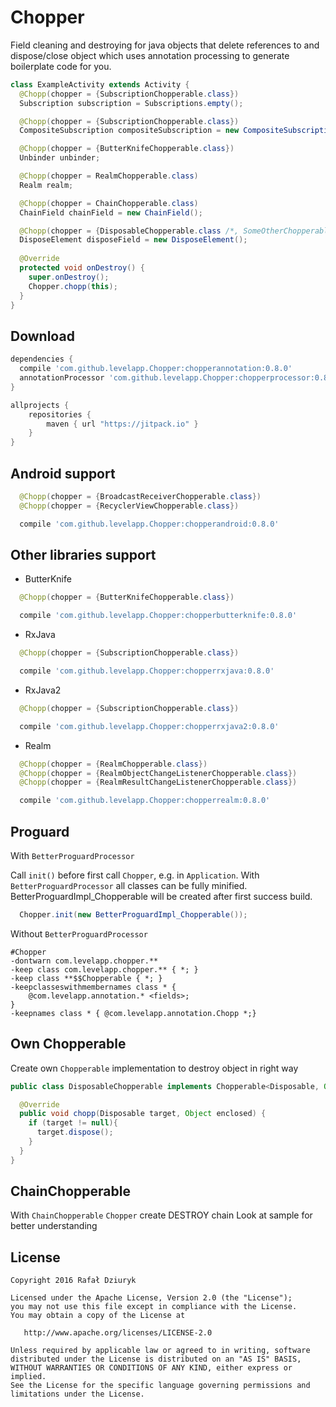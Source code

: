 Chopper
============

Field cleaning and destroying for java objects that delete references to and dispose/close object which uses annotation processing to generate boilerplate
code for you.

```java
class ExampleActivity extends Activity {
  @Chopp(chopper = {SubscriptionChopperable.class})
  Subscription subscription = Subscriptions.empty();

  @Chopp(chopper = {SubscriptionChopperable.class})
  CompositeSubscription compositeSubscription = new CompositeSubscription();

  @Chopp(chopper = {ButterKnifeChopperable.class})
  Unbinder unbinder;

  @Chopp(chopper = RealmChopperable.class)
  Realm realm;

  @Chopp(chopper = ChainChopperable.class)
  ChainField chainField = new ChainField();

  @Chopp(chopper = {DisposableChopperable.class /*, SomeOtherChopperable.class */})
  DisposeElement disposeField = new DisposeElement();
  
  @Override
  protected void onDestroy() {
    super.onDestroy();
    Chopper.chopp(this);
  }
}
```

Download
--------

```groovy
dependencies {
  compile 'com.github.levelapp.Chopper:chopperannotation:0.8.0'
  annotationProcessor 'com.github.levelapp.Chopper:chopperprocessor:0.8.0'
}

allprojects {
    repositories {
        maven { url "https://jitpack.io" }
    }
}
```

Android support
--------
```java
  @Chopp(chopper = {BroadcastReceiverChopperable.class})
  @Chopp(chopper = {RecyclerViewChopperable.class})
```
```groovy
  compile 'com.github.levelapp.Chopper:chopperandroid:0.8.0'
```

Other libraries support
--------

* ButterKnife
```java
  @Chopp(chopper = {ButterKnifeChopperable.class})
```
```groovy
  compile 'com.github.levelapp.Chopper:chopperbutterknife:0.8.0'
```

* RxJava
```java
  @Chopp(chopper = {SubscriptionChopperable.class})
```
```groovy
  compile 'com.github.levelapp.Chopper:chopperrxjava:0.8.0'
```

* RxJava2
```java
  @Chopp(chopper = {SubscriptionChopperable.class})
```
```groovy
  compile 'com.github.levelapp.Chopper:chopperrxjava2:0.8.0'
```

* Realm
```java
  @Chopp(chopper = {RealmChopperable.class})
  @Chopp(chopper = {RealmObjectChangeListenerChopperable.class})
  @Chopp(chopper = {RealmResultChangeListenerChopperable.class})
```
```groovy
  compile 'com.github.levelapp.Chopper:chopperrealm:0.8.0'
```

Proguard
--------


With `BetterProguardProcessor`

Call `init()` before first call `Chopper`, e.g. in `Application`.
With `BetterProguardProcessor` all classes can be fully minified.
BetterProguardImpl_Chopperable will be created after first success build.


```java
  Chopper.init(new BetterProguardImpl_Chopperable());
```


Without `BetterProguardProcessor`


```
#Chopper
-dontwarn com.levelapp.chopper.**
-keep class com.levelapp.chopper.** { *; }
-keep class **$$Chopperable { *; }
-keepclasseswithmembernames class * {
    @com.levelapp.annotation.* <fields>;
}
-keepnames class * { @com.levelapp.annotation.Chopp *;}
```


Own Chopperable
--------

Create own `Chopperable` implementation to destroy object in right way


```java
public class DisposableChopperable implements Chopperable<Disposable, Object> {

  @Override
  public void chopp(Disposable target, Object enclosed) {
    if (target != null){
      target.dispose();
    }
  }
}
```

ChainChopperable
--------

With `ChainChopperable` `Chopper` create DESTROY chain
Look at sample for better understanding

License
-------

    Copyright 2016 Rafał Dziuryk

    Licensed under the Apache License, Version 2.0 (the "License");
    you may not use this file except in compliance with the License.
    You may obtain a copy of the License at

       http://www.apache.org/licenses/LICENSE-2.0

    Unless required by applicable law or agreed to in writing, software
    distributed under the License is distributed on an "AS IS" BASIS,
    WITHOUT WARRANTIES OR CONDITIONS OF ANY KIND, either express or implied.
    See the License for the specific language governing permissions and
    limitations under the License.